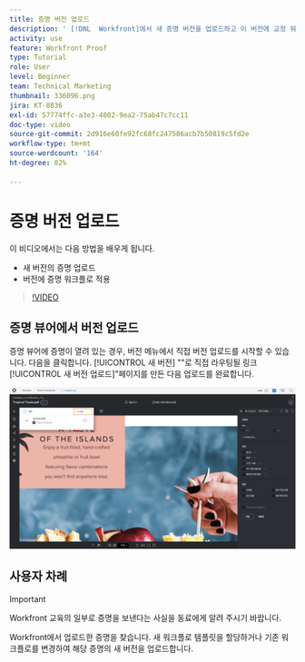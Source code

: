 ```yaml
---
title: 증명 버전 업로드
description: ' [!DNL  Workfront]에서 새 증명 버전을 업로드하고 이 버전에 교정 워크플로를 적용하는 방법에 대해 알아봅니다.'
activity: use
feature: Workfront Proof
type: Tutorial
role: User
level: Beginner
team: Technical Marketing
thumbnail: 336096.png
jira: KT-8836
exl-id: 57774ffc-a3e3-4802-9ea2-75ab47c7cc11
doc-type: video
source-git-commit: 2d916e60fe92fc68fc247586acb7b50819c5fd2e
workflow-type: tm+mt
source-wordcount: '164'
ht-degree: 82%

---
```


# 증명 버전 업로드

이 비디오에서는 다음 방법을 배우게 됩니다.

* 새 버전의 증명 업로드
* 버전에 증명 워크플로 적용

>[!VIDEO](https://video.tv.adobe.com/v/336096/?quality=12&learn=on)

## 증명 뷰어에서 버전 업로드

증명 뷰어에 증명이 열려 있는 경우, 버전 메뉴에서 직접 버전 업로드를 시작할 수 있습니다. 다음을 클릭합니다. [!UICONTROL 새 버전] &quot;&quot;로 직접 라우팅될 링크[!UICONTROL 새 버전 업로드]&quot;페이지를 만든 다음 업로드를 완료합니다.

![왼쪽 상단에 버전 메뉴가 확장되어 있고 [!UICONTROL 새 버전] 링크가 강조 표시된 증명 뷰어의 이미지](assets/upload-version-from-viewer.png)

## 사용자 차례

>[!IMPORTANT]
>
>Workfront 교육의 일부로 증명을 보낸다는 사실을 동료에게 알려 주시기 바랍니다.

Workfront에서 업로드한 증명을 찾습니다. 새 워크플로 템플릿을 할당하거나 기존 워크플로를 변경하여 해당 증명의 새 버전을 업로드합니다.

<!--
### Learn more 
* Create a new version of a proof
-->

